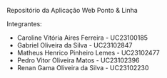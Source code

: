 Repositório da Aplicação Web Ponto & Linha

Integrantes:
- Caroline Vitória Aires Ferreira - UC23100185
- Gabriel Oliveira da Silva - UC23102847
- Matheus Henrico Pinheiro Lemes - UC23102477
- Pedro Vitor Oliveira Matos - UC23102396
- Renan Gama Oliveira da Silva - UC23102230
